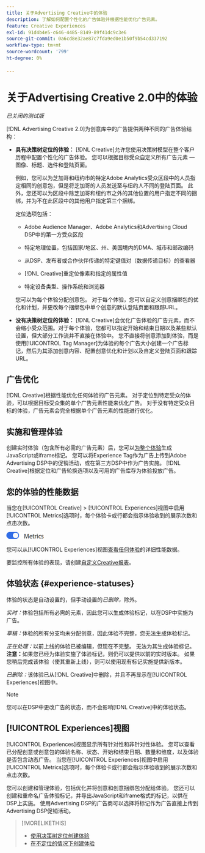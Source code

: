 ```yaml
---
title: 关于Advertising Creative中的体验
description: 了解如何配置个性化的广告体验并根据性能优化广告元素。
feature: Creative Experiences
exl-id: 91d4b4e5-c646-4485-8149-89f41dc9c3e6
source-git-commit: 0a6cd8e32ae87c7fda9ed0e1b50f9b54cd337192
workflow-type: tm+mt
source-wordcount: '799'
ht-degree: 0%

---
```


# 关于Advertising Creative 2.0中的体验

*已关闭的测试版*

<!-- Revisit Description metadata  -->

<!-- MORE -->

[!DNL Advertising Creative 2.0]为创意库<!-- can use a single library only -->中的广告提供两种不同的广告体验结构：

* **具有决策树定位的体验：** [!DNL Creative]允许您使用决策树模型在整个客户历程中配置个性化的广告体验。 您可以根据目标受众自定义所有广告元素 — 图像、标题、选件和登陆页面。

  例如，您可以为芝加哥和纽约市的特定Adobe Analytics受众区段中的人员指定相同的创意包，但是将芝加哥的人员发送至与纽约人不同的登陆页面。 此外，您还可以为区段中除芝加哥和纽约市之外的其他位置的用户指定不同的捆绑，并为不在此区段中的其他用户指定第三个捆绑。

  定位选项包括：

   * Adobe Audience Manager、Adobe Analytics和Advertising Cloud DSP中的第一方受众区段

   * 特定地理位置，包括国家/地区、州、美国境内的DMA、城市和邮政编码

   * 从DSP、发布者或合作伙伴传递的特定键值对（数据传递目标）的查看器

   * [!DNL Creative]重定位像素和指定的属性值

   * 特定设备类型、操作系统和浏览器

  您可以为每个体验分配创意包。 对于每个体验，您可以自定义创意捆绑包的优化和计划，并更改每个捆绑包中单个创意的默认登陆页面和跟踪URL<!-- and any flexible attributes -->。

* **没有决策树定位的体验：** [!DNL Creative]会优化广告体验的广告元素，而不会缩小受众范围。<!-- For first-party creatives, [!DNL Creative] serves the ads. -->对于每个体验，您都可以指定开始和结束日期以及某些默认设置，但大部分工作流并不直接在体验中。 您不直接将创意添加到体验，而是使用[!UICONTROL Tag Manager]为体验的每个广告大小创建一个广告标记，然后为其添加创意内容、配置创意优化和计划以及自定义登陆页面和跟踪URL。

## 广告优化

<!-- MORE -->
[!DNL Creative]根据性能优化任何体验的广告元素。 对于定位到特定受众的体验，可以根据目标受众集的单个广告元素性能来优化广告。 对于没有特定受众目标的体验，广告元素会完全根据单个广告元素的性能进行优化。

## 实施和管理体验

创建实时体验（包含所有必需的广告元素）后，您可以[为整个体验](experience-tag-export.md)生成JavaScript或iframe标记。 您可以将Experience Tag作为广告上传到Adobe Advertising DSP中的促销活动，或在第三方DSP中作为广告实施。 [!DNL Creative]根据定位和广告轮换选项以及可用的广告库存为体验投放广告。

## 您的体验的性能数据

当您在[!UICONTROL Creative] > [!UICONTROL Experiences]视图中启用[!UICONTROL Metrics]选项时，每个体验卡或行都会指示体验收到的展示次数和点击次数。

![量度选项](/help/creative/assets/metrics-option.png "量度选项")

<!-- insert screen shot of Metrics option?  If not, then add instructions elsewhere -->

<!-- I don't see this as of 1/9; why only in the table view?   You can also add conversion columns in the table view. -->

您可以从[!UICONTROL Experiences]视图[查看任何体验](experience-performance-details.md)的详细性能数据。

要监控所有体验的表现，请创建[自定义Creative报表](/help/creative/report-custom-creative.md)。

## 体验状态 {#experience-statuses}

<!-- verify that these are all still the same -->

体验的状态是自动设置的，但手动设置的&#x200B;*已删除，*&#x200B;除外。

*实时：*&#x200B;体验包括所有必需的元素，因此您可以生成体验标记，以在DSP中实施为广告。<!-- A live experience may be scheduled to start in the future -->

*草稿：*&#x200B;体验的所有分支均未分配创意，因此体验不完整，您无法生成体验标记。

*正在处理：*&#x200B;以前上线的体验已被编辑，但现在不完整。 无法为其生成体验标记。 **注意：**&#x200B;如果您已经为体验实施了体验标记，则仍可以提供以前的实时版本。 如果您稍后完成该体验（使其重新上线），则可以使用现有标记实施提供新版本。

*已删除：*&#x200B;该体验已从[!DNL Creative]中删除，并且不再显示在[!UICONTROL Experiences]视图中。

>[!NOTE]
>
>您可以在DSP中更改广告的状态，而不会影响[!DNL Creative]中的体验状态。

## [!UICONTROL Experiences]视图

[!UICONTROL Experiences]视图显示所有针对性和非针对性体验。 您可以查看已分配创意或创意包的体验名称、状态、开始和结束日期、数量和维度，以及体验是否包含动态广告。 当您在[!UICONTROL Experiences]视图中启用[!UICONTROL Metrics]选项时，每个体验卡或行都会指示体验收到的展示次数和点击次数。

您可以创建和管理体验，包括优化并将创意和创意捆绑包分配给体验。 您还可以创建和重命名广告体验标记，并导出JavaScript和iframe格式的标记，以供在DSP上实施。 使用Advertising DSP的广告商可以选择将标记作为广告直接上传到Advertising DSP促销活动。

<!--
### Available actions

* [Download data within the view](experience-download-view.md)

        + [Assign and unassign creative bundles to a final node](/help/creative/experiences/experience-assign-creative-bundles.md)
* Experiences with decision tree targeting: [Create](/help/creative/experiences/experience-create-targeting.md) and [edit](/help/creative/experiences/experience-edit-targeting.md) experiences, [assign and unassign creative bundles](/help/creative/experiences/experience-assign-creative-bundles.md), [customize creative optimization and scheduling](/help/creative/experiences/experience-optimization-scheduling-targeting.md), and [customize the tracking URLs for creatives](/help/creative/experiences/experience-tracking-urls-targeting.md)

* Experiences without decision tree targeting: [Create](experience-create-no-targeting.md) and [edit](/help/creative/experiences/experience-edit-no-targeting.md)

* [Clone](experience-clone.md) an experience

* [Preview](experience-preview.md) an experience

* [Share a demo URL](experience-share-demo-url.md) for an experience

* [Export ad tags for an experience](experience-tag-export.md)

* [Delete](experience-delete.md) an experience

-->

<!-- You can add or remove labels for your experiences.-->

<!-- Add links to workflows once they're done -->

>[!MORELIKETHIS]
>
>* [使用决策树定位创建体验](experience-create-targeting.md)
>* [在不定位的情况下创建体验](experience-create-no-targeting.md)
